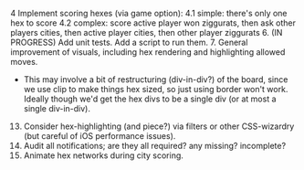 4 Implement scoring hexes (via game option):
4.1  simple: there's only one hex to score
4.2  complex: score active player won ziggurats, then ask other players cities, then active player cities, then other player ziggurats
6. (IN PROGRESS) Add unit tests. Add a script to run them.
7. General improvement of visuals, including hex rendering and highlighting allowed moves.
  * This may involve a bit of restructuring (div-in-div?) of the board, since we use clip to make things hex sized, so just using border won't work. Ideally though we'd get the hex divs to be a single div (or at most a single div-in-div).
13. Consider hex-highlighting (and piece?) via filters or other CSS-wizardry (but careful of iOS performance issues).
19. Audit all notifications; are they all required? any missing? incomplete?
21. Animate hex networks during city scoring.
